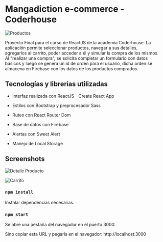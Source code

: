 # Mangadiction e-commerce - Coderhouse

![Productos]( https://i.ibb.co/WzXBcTc/Screenshot-1.png "Listado productos")

Proyecto Final para el curso de ReactJS de la academia Coderhouse. 
La aplicación permite seleccionar productos, navegar a sus detalles, agregarlos al carrito, poder acceder a él y simular la compra de los mismos.
Al "realizar una compra", se solicita completar un formulario con datos básicos y luego se genera un id de orden para el usuario, dicha orden se almacena en 
Firebase con los datos de los productos comprados. 

## Tecnologías y librerías utilizadas

- Interfaz realizada con ReactJS - Create React App

- Estilos con Bootstrap y preprocesador Sass

- Ruteo con React Router Dom

- Base de datos con Firebase

- Alertas con Sweet Alert

- Manejo de Local Storage

## Screenshots


![Detalle Producto](https://i.ibb.co/P9Xcktv/Screenshot-3.png "Detalle")

![Carrito](https://i.ibb.co/34nQVxR/Screenshot-2.png "Carrito")



### `npm install`

Instalar dependencias necesarias.

### `npm start`

Se abre una pestaña del navegador en el puerto 3000:

Sino copiar esta URL y pegarla en el navegador: http://localhost:3000






